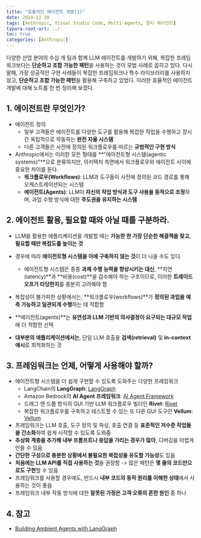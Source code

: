 ```yaml
---
title: "효율적인 에이전트 개발(1)"
date: 2024-12-20
tags: [Anthropic, Visual Studio Code, Multi-Agents, 멀티 에이전트]
typora-root-url: ../
toc: true
categories: [Anthropic]
---
```


다양한 산업 분야의 수십 개 팀과 함께 LLM 에이전트를 개발하기 위해, 복잡한 프레임워크보다는 **단순하고 조합 가능한 패턴**을 사용하는 것이 모범 사례로 꼽히고 있다. 다시 말해,  가장 성공적인 구현 사례들이 복잡한 프레임워크나 특수 라이브러리를 사용하지 않고, **단순하고 조합 가능한 패턴**을 활용해 구축하고 있었다. 이러한 효율적인 에이전트 개발에 대해 노트를 한 번 정리해 보겠다.



## 1. 에이전트란 무엇인가?

* 에이전트 정의 
  * 일부 고객들은 에이전트를 다양한 도구를 활용해 복잡한 작업을 수행하고 장시간 독립적으로 작동하는 **완전 자율 시스템**
  * 다른 고객들은 사전에 정의된 워크플로우를 따르는 **규범적인 구현 방식**
* Anthropic에서는 이러한 모든 형태를 **"에이전트형 시스템(agentic systems)"**으로 분류하지만, 아키텍처 측면에서 워크플로우와 에이전트 사이에 중요한 차이를 둔다. 
  * **워크플로우(Workflows)**: LLM과 도구들이 사전에 정의된 코드 경로를 통해 오케스트레이션되는 시스템
  * **에이전트(Agents)**: LLM이 **자신의 작업 방식과 도구 사용을 동적으로 조정**하며, 과업 수행 방식에 대한 **주도권을 유지하는 시스템**



## 2. 에이전트 활용, 필요할 때와 아닐 때를 구분하라.

* LLM을 활용한 애플리케이션을 개발할 때는 **가능한 한 가장 단순한 해결책을 찾고**, **필요할 때만 복잡도를 높이는 것**

* 경우에 따라 **에이전트형 시스템을 아예 구축하지 않는 것**이 더 나을 수도 있다.

  * 에이전트형 시스템은 종종 **과제 수행 능력을 향상시키는 대신**, **지연(latency)**과 **비용(cost)**을 감수해야 하는 구조이므로, 이러한 **트레이드오프가 타당한지**를 충분히 고려해야 함

* 복잡성이 불가피한 상황에서는, **워크플로우(workflows)**가 **정의된 과업을 예측 가능하고 일관되게 수행**하는 데 적합함

* **에이전트(agents)**는 **유연성과 LLM 기반의 의사결정이 요구되는 대규모 작업**에 더 적합한 선택

* **대부분의 애플리케이션에서는**, 단일 LLM 호출을 **검색(retrieval)** 및 **in-context 예시**로 최적화하는 것

  

## 3. 프레임워크는 언제, 어떻게 사용해야 할까?

* 에이전트형 시스템을 더 쉽게 구현할 수 있도록 도와주는 다양한 프레임워크
  *  LangChain의 **LangGraph**: [LangGraph](https://langchain-ai.github.io/langgraph/)
  * Amazon Bedrock의 **AI Agent 프레임워크**: [AI Agent Framework](https://aws.amazon.com/bedrock/agents/)
  * 드래그 앤 드롭 방식의 GUI 기반 LLM 워크플로우 빌더인 **Rivet**: [Rivet](https://rivet.ironcladapp.com/)
  * 복잡한 워크플로우를 구축하고 테스트할 수 있는 또 다른 GUI 도구인 **Vellum**: [Vellum](https://www.vellum.ai/)
* 프레임워크는 LLM 호출, 도구 정의 및 파싱, 호출 연결 등 **표준적인 저수준 작업들을 간소화**하여 쉽게 시작할 수 있도록 도와줌
* **추상화 계층을 추가해 내부 프롬프트나 응답을 가리는 경우가 많아**, 디버깅을 어렵게 만들 수 있음
* **간단한 구성으로 충분한 상황에서 불필요한 복잡성을 유도할 가능성**도 있음
* **처음에는 LLM API를 직접 사용하는 것**을 권장함 -> 많은 패턴은 **몇 줄의 코드만으로도 구현**할 수 있음
* 프레임워크를 사용할 경우에도, 반드시 **내부 코드의 동작 원리를 이해한 상태**에서 사용하는 것이 좋음
* 프레임워크 내부 작동 방식에 대한 **잘못된 가정은 고객 오류의 흔한 원인** 중 하나



## 4. 참고

* [Building Ambient Agents with LangGraph](https://academy.langchain.com/courses/ambient-agents/)